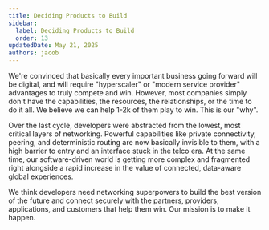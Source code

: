 ```yaml
---
title: Deciding Products to Build
sidebar:
  label: Deciding Products to Build
  order: 13
updatedDate: May 21, 2025
authors: jacob
---
```


We're convinced that basically every important business going forward will be digital, and will require "hyperscaler" or "modern service provider" advantages to truly compete and win. However, most companies simply don't have the capabilities, the resources, the relationships, or the time to do it all. We believe we can help 1-2k of them play to win. This is our "why".

Over the last cycle, developers were abstracted from the lowest, most critical layers of networking. Powerful capabilities like private connectivity, peering, and deterministic routing are now basically invisible to them, with a high barrier to entry and an interface stuck in the telco era. At the same time, our software-driven world is getting more complex and fragmented right alongside a rapid increase in the value of connected, data-aware global experiences.

We think developers need networking superpowers to build the best version of the future and connect securely with the partners, providers, applications, and customers that help them win. Our mission is to make it happen.